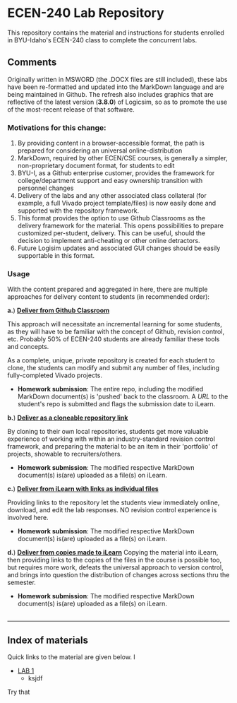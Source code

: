# ECEN-240 Lab Repository
This repository contains the material and instructions for students enrolled in BYU-Idaho's ECEN-240 class to complete the concurrent labs.  

## Comments
Originally written in MSWORD (the .DOCX files are still included), these labs have been re-formatted and updated into the MarkDown language and are being maintained in Github.  The refresh also includes graphics that are reflective of the latest version (**3.8.0**) of Logicsim, so as to promote the use of the most-recent release of that software.  

### Motivations for this change:

1. By providing content in a browser-accessible format, the path is prepared for considering an universal online-distribution
2. MarkDown, required by other ECEN/CSE courses, is generally a simpler, non-proprietary document format, for students to edit
3. BYU-I, as a Github enterprise customer, provides the framework for college/department support and easy ownership transition with personnel changes
4. Delivery of the labs and any other associated class collateral (for example, a full Vivado project template/files) is now easily done and supported with the repository framework.
5. This format provides the option to use Github Classrooms as the delivery framework for the material.  This opens possibilities to prepare customized per-student, delivery.  This can be useful, should the decision to implement anti-cheating or other online detractors.
6. Future Logisim updates and associated GUI changes should be easily supportable in this format.

### Usage
With the content prepared and aggregated in here, there are multiple approaches for delivery content to students (in recommended order):

**a.**) <ins>**Deliver from Github Classroom**</ins>

This approach will necessitate an incremental learning for some students, as they will have to be familiar with the concept of Github, revision control, etc.  Probably 50% of ECEN-240 students are already familiar these tools and concepts.   

As a complete, unique, private repository is created for each student to clone, the students can modify and submit any number of files, including fully-completed Vivado projects. 



<p style="text-indent:100px"> </p>

- **Homework submission**:  The entire repo, including the modified MarkDown document(s)  is 'pushed' back to the classroom.  A *URL* to the student's repo is submitted and flags the submission date to iLearn.

**b.**) <ins> **Deliver as a cloneable repository link**</ins>

By cloning to their own local repositories, students get more valuable experience of working with within an industry-standard revision control framework, and preparing the material to be an item in their 'portfolio' of projects, showable to recruiters/others.

- **Homework submission**:  The modified respective MarkDown document(s) is(are) uploaded as a file(s) on iLearn.

**c.**) <ins>**Deliver from iLearn with links as individual files**</ins>

Providing links to the repository let the students view immediately online, download, and edit the lab responses.  NO revision control experience is involved here.

- **Homework submission**:  The modified respective MarkDown document(s) is(are) uploaded as a file(s) on iLearn.

**d.**) <ins>**Deliver from copies made to iLearn**</ins>
Copying the material into iLearn, then providing links to the copies of the files in the course is possible too, but requires more work, defeats the universal approach to version control, and brings into question the distribution of changes across sections thru the semester.

- **Homework submission**:  The modified respective MarkDown document(s) is(are) uploaded as a file(s) on iLearn.
<br><br>
----
## Index of materials
Quick links to the material are given below.  I

* [LAB 1](ECEN240_Lab1/ECEN240_Lab1_Analog_vs_Digital.md)
    * ksjdf


Try that

